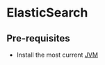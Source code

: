 ElasticSearch
=============

Pre-requisites
--------------

- Install the most current [JVM][link01]









[link01]: https://github.com/Crossroadsman/ServerAdmin/blob/master/java.md
